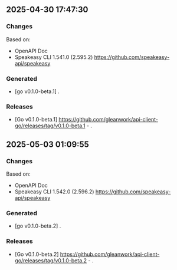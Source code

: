 

## 2025-04-30 17:47:30
### Changes
Based on:
- OpenAPI Doc  
- Speakeasy CLI 1.541.0 (2.595.2) https://github.com/speakeasy-api/speakeasy
### Generated
- [go v0.1.0-beta.1] .
### Releases
- [Go v0.1.0-beta.1] https://github.com/gleanwork/api-client-go/releases/tag/v0.1.0-beta.1 - .

## 2025-05-03 01:09:55
### Changes
Based on:
- OpenAPI Doc  
- Speakeasy CLI 1.542.0 (2.596.2) https://github.com/speakeasy-api/speakeasy
### Generated
- [go v0.1.0-beta.2] .
### Releases
- [Go v0.1.0-beta.2] https://github.com/gleanwork/api-client-go/releases/tag/v0.1.0-beta.2 - .